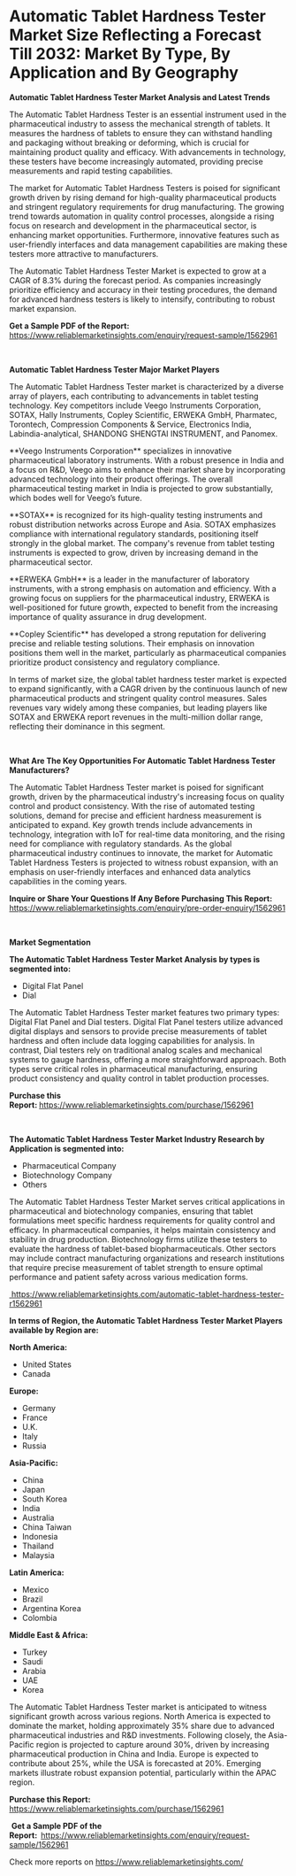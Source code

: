 <p><h1>Automatic Tablet Hardness Tester Market Size Reflecting a Forecast Till 2032: Market By Type, By Application and By Geography</h1></p><p><strong>Automatic Tablet Hardness Tester Market Analysis and Latest Trends</strong></p>
<p><p>The Automatic Tablet Hardness Tester is an essential instrument used in the pharmaceutical industry to assess the mechanical strength of tablets. It measures the hardness of tablets to ensure they can withstand handling and packaging without breaking or deforming, which is crucial for maintaining product quality and efficacy. With advancements in technology, these testers have become increasingly automated, providing precise measurements and rapid testing capabilities.</p><p>The market for Automatic Tablet Hardness Testers is poised for significant growth driven by rising demand for high-quality pharmaceutical products and stringent regulatory requirements for drug manufacturing. The growing trend towards automation in quality control processes, alongside a rising focus on research and development in the pharmaceutical sector, is enhancing market opportunities. Furthermore, innovative features such as user-friendly interfaces and data management capabilities are making these testers more attractive to manufacturers.</p><p>The Automatic Tablet Hardness Tester Market is expected to grow at a CAGR of 8.3% during the forecast period. As companies increasingly prioritize efficiency and accuracy in their testing procedures, the demand for advanced hardness testers is likely to intensify, contributing to robust market expansion.</p></p>
<p><strong>Get a Sample PDF of the Report:&nbsp;</strong> <a href="https://www.reliablemarketinsights.com/enquiry/request-sample/1562961?utm_campaign=3047&utm_medium=2&utm_source=Github&utm_content=ia&utm_term=08042025&utm_id=automatic-tablet-hardness-tester">https://www.reliablemarketinsights.com/enquiry/request-sample/1562961</a></p>
<p>&nbsp;</p>
<p><strong>Automatic Tablet Hardness Tester Major Market Players</strong></p>
<p><p>The Automatic Tablet Hardness Tester market is characterized by a diverse array of players, each contributing to advancements in tablet testing technology. Key competitors include Veego Instruments Corporation, SOTAX, Hally Instruments, Copley Scientific, ERWEKA GmbH, Pharmatec, Torontech, Compression Components & Service, Electronics India, Labindia-analytical, SHANDONG SHENGTAI INSTRUMENT, and Panomex.</p><p>**Veego Instruments Corporation** specializes in innovative pharmaceutical laboratory instruments. With a robust presence in India and a focus on R&D, Veego aims to enhance their market share by incorporating advanced technology into their product offerings. The overall pharmaceutical testing market in India is projected to grow substantially, which bodes well for Veego’s future.</p><p>**SOTAX** is recognized for its high-quality testing instruments and robust distribution networks across Europe and Asia. SOTAX emphasizes compliance with international regulatory standards, positioning itself strongly in the global market. The company's revenue from tablet testing instruments is expected to grow, driven by increasing demand in the pharmaceutical sector.</p><p>**ERWEKA GmbH** is a leader in the manufacturer of laboratory instruments, with a strong emphasis on automation and efficiency. With a growing focus on suppliers for the pharmaceutical industry, ERWEKA is well-positioned for future growth, expected to benefit from the increasing importance of quality assurance in drug development.</p><p>**Copley Scientific** has developed a strong reputation for delivering precise and reliable testing solutions. Their emphasis on innovation positions them well in the market, particularly as pharmaceutical companies prioritize product consistency and regulatory compliance.</p><p>In terms of market size, the global tablet hardness tester market is expected to expand significantly, with a CAGR driven by the continuous launch of new pharmaceutical products and stringent quality control measures. Sales revenues vary widely among these companies, but leading players like SOTAX and ERWEKA report revenues in the multi-million dollar range, reflecting their dominance in this segment.</p></p>
<p>&nbsp;</p>
<p><strong>What Are The Key Opportunities For Automatic Tablet Hardness Tester Manufacturers?</strong></p>
<p><p>The Automatic Tablet Hardness Tester market is poised for significant growth, driven by the pharmaceutical industry's increasing focus on quality control and product consistency. With the rise of automated testing solutions, demand for precise and efficient hardness measurement is anticipated to expand. Key growth trends include advancements in technology, integration with IoT for real-time data monitoring, and the rising need for compliance with regulatory standards. As the global pharmaceutical industry continues to innovate, the market for Automatic Tablet Hardness Testers is projected to witness robust expansion, with an emphasis on user-friendly interfaces and enhanced data analytics capabilities in the coming years.</p></p>
<p><strong>Inquire or Share Your Questions If Any Before Purchasing This Report:</strong> <a href="https://www.reliablemarketinsights.com/enquiry/pre-order-enquiry/1562961?utm_campaign=3047&utm_medium=2&utm_source=Github&utm_content=ia&utm_term=08042025&utm_id=automatic-tablet-hardness-tester">https://www.reliablemarketinsights.com/enquiry/pre-order-enquiry/1562961</a></p>
<p>&nbsp;</p>
<p><strong>Market Segmentation</strong></p>
<p><strong>The Automatic Tablet Hardness Tester Market Analysis by types is segmented into:</strong></p>
<p><ul><li>Digital Flat Panel</li><li>Dial</li></ul></p>
<p><p>The Automatic Tablet Hardness Tester market features two primary types: Digital Flat Panel and Dial testers. Digital Flat Panel testers utilize advanced digital displays and sensors to provide precise measurements of tablet hardness and often include data logging capabilities for analysis. In contrast, Dial testers rely on traditional analog scales and mechanical systems to gauge hardness, offering a more straightforward approach. Both types serve critical roles in pharmaceutical manufacturing, ensuring product consistency and quality control in tablet production processes.</p></p>
<p><strong>Purchase this Report:&nbsp;</strong><a href="https://www.reliablemarketinsights.com/purchase/1562961?utm_campaign=3047&utm_medium=2&utm_source=Github&utm_content=ia&utm_term=08042025&utm_id=automatic-tablet-hardness-tester">https://www.reliablemarketinsights.com/purchase/1562961</a></p>
<p>&nbsp;</p>
<p><strong>The Automatic Tablet Hardness Tester Market Industry Research by Application is segmented into:</strong></p>
<p><ul><li>Pharmaceutical Company</li><li>Biotechnology Company</li><li>Others</li></ul></p>
<p><p>The Automatic Tablet Hardness Tester Market serves critical applications in pharmaceutical and biotechnology companies, ensuring that tablet formulations meet specific hardness requirements for quality control and efficacy. In pharmaceutical companies, it helps maintain consistency and stability in drug production. Biotechnology firms utilize these testers to evaluate the hardness of tablet-based biopharmaceuticals. Other sectors may include contract manufacturing organizations and research institutions that require precise measurement of tablet strength to ensure optimal performance and patient safety across various medication forms.</p></p>
<p><a href="https://www.reliablemarketinsights.com/automatic-tablet-hardness-tester-r1562961?utm_campaign=3047&utm_medium=2&utm_source=Github&utm_content=ia&utm_term=08042025&utm_id=automatic-tablet-hardness-tester">&nbsp;https://www.reliablemarketinsights.com/automatic-tablet-hardness-tester-r1562961</a></p>
<p><strong>In terms of Region, the Automatic Tablet Hardness Tester Market Players available by Region are:</strong></p>
<p>
    <p> <strong> North America: </strong>
        <ul>
            <li>United States</li>
            <li>Canada</li>
        </ul>
        </p> 
    <p> <strong> Europe: </strong>
        <ul>
            <li>Germany</li>
            <li>France</li>
            <li>U.K.</li>
            <li>Italy</li>
            <li>Russia</li>
        </ul>
        </p> 
    <p> <strong> Asia-Pacific: </strong>
        <ul>
            <li>China</li>
            <li>Japan</li>
            <li>South Korea</li>
            <li>India</li>
            <li>Australia</li>
            <li>China Taiwan</li>
            <li>Indonesia</li>
            <li>Thailand</li>
            <li>Malaysia</li>
        </ul>
        </p> 
    <p> <strong> Latin America: </strong>
        <ul>
            <li>Mexico</li>
            <li>Brazil</li>
            <li>Argentina Korea</li>
            <li>Colombia</li>
        </ul>
        </p> 
    <p> <strong> Middle East & Africa: </strong>
        <ul>
            <li>Turkey</li>
            <li>Saudi</li>
            <li>Arabia</li>
            <li>UAE</li>
            <li>Korea</li>
        </ul>
    </p>
    </p>
<p><p>The Automatic Tablet Hardness Tester market is anticipated to witness significant growth across various regions. North America is expected to dominate the market, holding approximately 35% share due to advanced pharmaceutical industries and R&D investments. Following closely, the Asia-Pacific region is projected to capture around 30%, driven by increasing pharmaceutical production in China and India. Europe is expected to contribute about 25%, while the USA is forecasted at 20%. Emerging markets illustrate robust expansion potential, particularly within the APAC region.</p></p>
<p><strong>Purchase this Report: </strong><a href="https://www.reliablemarketinsights.com/purchase/1562961?utm_campaign=3047&utm_medium=2&utm_source=Github&utm_content=ia&utm_term=08042025&utm_id=automatic-tablet-hardness-tester">https://www.reliablemarketinsights.com/purchase/1562961</a></p>
<p>&nbsp;<strong>Get a Sample PDF of the Report:&nbsp;&nbsp;</strong><a href="https://www.reliablemarketinsights.com/enquiry/request-sample/1562961?utm_campaign=3047&utm_medium=2&utm_source=Github&utm_content=ia&utm_term=08042025&utm_id=automatic-tablet-hardness-tester">https://www.reliablemarketinsights.com/enquiry/request-sample/1562961</a></p>
<p><strong></strong></p>
<p>Check more reports on <a href="https://www.reliablemarketinsights.com/?utm_campaign=3047&utm_medium=2&utm_source=Github&utm_content=ia&utm_term=08042025&utm_id=automatic-tablet-hardness-tester">https://www.reliablemarketinsights.com/</a></p>